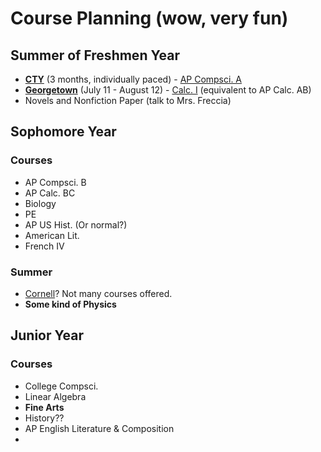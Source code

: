 # **Course Planning** (wow, very fun)

## Summer of **Freshmen** Year

- [**CTY**](https://cty.jhu.edu/) (3 months, individually paced) - [AP Compsci. A](https://cty.jhu.edu/programs/online/courses/ap-computer-science-a-acs)
- [**Georgetown**](https://summer.georgetown.edu/programs/SHS05/college-preparatory-program) (July 11 - August 12) - [Calc. I](https://static.scs.georgetown.edu/upload/files/syllabi/term_202120/course_MATH-035/section_20/MATH-035-20.pdf) (equivalent to AP Calc. AB) 
- Novels and Nonfiction Paper (talk to Mrs. Freccia)

## **Sophomore** Year

### Courses

- AP Compsci. B
- AP Calc. BC
- Biology
- PE
- AP US Hist. (Or normal?)
- American Lit.
- French IV

### Summer

- [Cornell](https://sce.cornell.edu/precollege/summer-college)? Not many courses offered.
- **Some kind of Physics**

## **Junior** Year

### Courses

- College Compsci.
- Linear Algebra
- **Fine Arts**
- History??
- AP English Literature & Composition
- 
